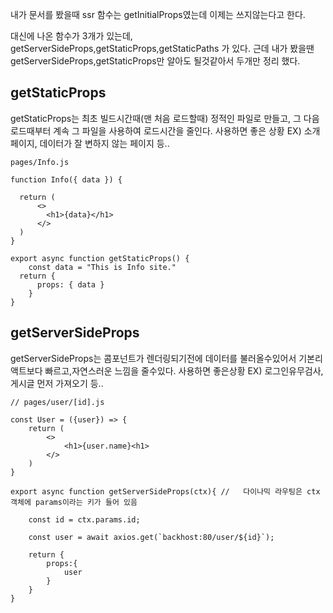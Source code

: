 내가 문서를 봤을때 ssr 함수는 getInitialProps였는데 이제는 쓰지않는다고 한다.

대신에 나온 함수가 3개가 있는데, getServerSideProps,getStaticProps,getStaticPaths 가 있다. 근데 내가 봤을땐 getServerSideProps,getStaticProps만 알아도 될것같아서 두개만 정리 했다.

## getStaticProps
getStaticProps는 최초 빌드시간때(맨 처음 로드할때) 정적인 파일로 만들고, 그 다음 로드때부터 계속 그 파일을 사용하여 로드시간을 줄인다. 사용하면 좋은 상황 EX) 소개페이지, 데이터가 잘 변하지 않는 페이지 등..

```
pages/Info.js

function Info({ data }) {
  
  return (
      <>
        <h1>{data}</h1>
      </>
  )
}

export async function getStaticProps() {
    const data = "This is Info site."
  return { 
      props: { data } 
    }
}

```

## getServerSideProps
getServerSideProps는 콤포넌트가 렌더링되기전에 데이터를 불러올수있어서 기본리액트보다 빠르고,자연스러운 느낌을 줄수있다. 사용하면 좋은상황
EX) 로그인유무검사,게시글 먼저 가져오기 등..

```
// pages/user/[id].js

const User = ({user}) => {
    return (
        <>
            <h1>{user.name}<h1>
        </>
    )
}

export async function getServerSideProps(ctx){ //   다이나믹 라우팅은 ctx객체에 params이라는 키가 들어 있음

    const id = ctx.params.id;

    const user = await axios.get(`backhost:80/user/${id}`);

    return {
        props:{
            user
        }
    }
}
```